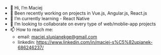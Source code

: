 * 👋 Hi, I’m Maciej
* 👀 Been recently working on projects in Vue.js, Angular.js, React.js
* 🌱 I’m currently learning 
      - React Native
* 💞️ I’m looking to collaborate on every type of web/moblie-app projects
* 📫 How to reach me: 
    * email: maciej.slupianekge@gmail.com
    * linkedin: https://www.linkedin.com/in/maciej-s%C5%82upianek-686246237/


